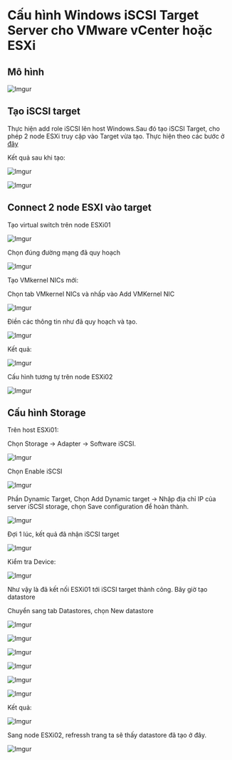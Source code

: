 # Cấu hình Windows iSCSI Target Server cho VMware vCenter hoặc ESXi

## Mô hình

![Imgur](https://i.imgur.com/63ZgKft.png)

## Tạo iSCSI target

Thực hiện add role iSCSI lên host Windows.Sau đó tạo iSCSI Target, cho phép 2 node ESXi truy cập vào Target vừa tạo. Thực hiện theo các bước ở [đây](https://github.com/lukabobo/MCSA_MCSE/blob/main/18.iSCSI.md)

Kết quả sau khi tạo:

![Imgur](https://i.imgur.com/G0awwFw.png)

![Imgur](https://i.imgur.com/oUDMGk9.png)

## Connect 2 node ESXI vào target

Tạo virtual switch trên node ESXi01

![Imgur](https://i.imgur.com/Iq4Rusy.png)

Chọn đúng đường mạng đã quy hoạch

![Imgur](https://i.imgur.com/rSPVjyt.png)

Tạo VMkernel NICs mới:

Chọn tab VMkernel NICs và nhấp vào Add VMKernel NIC

![Imgur](https://i.imgur.com/M0fS6qV.png)

Điền các thông tin như đã quy hoạch và tạo.

![Imgur](https://i.imgur.com/o9Y1ckR.png)

Kết quả:

![Imgur](https://i.imgur.com/hzkE7mR.png)

Cấu hình tương tự trên node ESXi02

![Imgur](https://i.imgur.com/G1dIK4D.png)

## Cấu hình Storage

Trên host ESXi01:

Chọn Storage -> Adapter -> Software iSCSI.

![Imgur](https://i.imgur.com/78uujl0.png)

Chọn Enable iSCSI

![Imgur](https://i.imgur.com/nnJT5Z1.png)

Phần Dynamic Target, Chọn Add Dynamic target -> Nhập địa chỉ IP của server iSCSI storage, chọn Save configuration để hoàn thành.

![Imgur](https://i.imgur.com/aL8r6fT.png)

Đợi 1 lúc, kết quả đã nhận iSCSI target

![Imgur](https://i.imgur.com/goOYsBJ.png)

Kiểm tra Device:

![Imgur](https://i.imgur.com/O2D50xA.png)

Như vậy là đã kết nối ESXi01 tới iSCSI target thành công. Bây giờ tạo datastore

Chuyển sang tab Datastores, chọn New datastore

![Imgur](https://i.imgur.com/Rh9EWNG.png)

![Imgur](https://i.imgur.com/xmcnc5l.png)

![Imgur](https://i.imgur.com/PO8Iu37.png)

![Imgur](https://i.imgur.com/cLOyxec.png)

![Imgur](https://i.imgur.com/neh0zsc.png)

![Imgur](https://i.imgur.com/nuQnOiu.png)

Kết quả:

![Imgur](https://i.imgur.com/UAxS1CX.png)

Sang node ESXi02, refressh trang ta sẽ thấy datastore đã tạo ở đây.

![Imgur](https://i.imgur.com/lJQNLjL.png)

